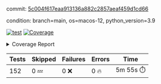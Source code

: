 commit: [5c004f617eaa913136a882c2857aeaf459d1cd66](https://github.com/rcmdnk/homebrew-file/tree/5c004f617eaa913136a882c2857aeaf459d1cd66)

condition: branch=main, os=macos-12, python_version=3.9

[![test](https://github.com/rcmdnk/homebrew-file/actions/workflows/test.yml/badge.svg)](https://github.com/rcmdnk/homebrew-file/actions/runs/6917955961)
<a href="https://github.com/rcmdnk/homebrew-file/blob/5c004f617eaa913136a882c2857aeaf459d1cd66/README.md"><img alt="Coverage" src="https://img.shields.io/badge/Coverage-54%25-orange.svg" /></a><details><summary>Coverage Report </summary><table><tr><th>File</th><th>Stmts</th><th>Miss</th><th>Cover</th><th>Missing</th></tr><tbody><tr><td colspan="5"><b>bin</b></td></tr><tr><td>&nbsp; &nbsp;<a href="https://github.com/rcmdnk/homebrew-file/blob/5c004f617eaa913136a882c2857aeaf459d1cd66/bin/brew-file">brew-file</a></td><td>1886</td><td>869</td><td>54%</td><td><a href="https://github.com/rcmdnk/homebrew-file/blob/5c004f617eaa913136a882c2857aeaf459d1cd66/bin/brew-file#L43-L58">43&ndash;58</a>, <a href="https://github.com/rcmdnk/homebrew-file/blob/5c004f617eaa913136a882c2857aeaf459d1cd66/bin/brew-file#L63-L65">63&ndash;65</a>, <a href="https://github.com/rcmdnk/homebrew-file/blob/5c004f617eaa913136a882c2857aeaf459d1cd66/bin/brew-file#L154">154</a>, <a href="https://github.com/rcmdnk/homebrew-file/blob/5c004f617eaa913136a882c2857aeaf459d1cd66/bin/brew-file#L178">178</a>, <a href="https://github.com/rcmdnk/homebrew-file/blob/5c004f617eaa913136a882c2857aeaf459d1cd66/bin/brew-file#L271">271</a>, <a href="https://github.com/rcmdnk/homebrew-file/blob/5c004f617eaa913136a882c2857aeaf459d1cd66/bin/brew-file#L290">290</a>, <a href="https://github.com/rcmdnk/homebrew-file/blob/5c004f617eaa913136a882c2857aeaf459d1cd66/bin/brew-file#L356">356</a>, <a href="https://github.com/rcmdnk/homebrew-file/blob/5c004f617eaa913136a882c2857aeaf459d1cd66/bin/brew-file#L359-L362">359&ndash;362</a>, <a href="https://github.com/rcmdnk/homebrew-file/blob/5c004f617eaa913136a882c2857aeaf459d1cd66/bin/brew-file#L376-L381">376&ndash;381</a>, <a href="https://github.com/rcmdnk/homebrew-file/blob/5c004f617eaa913136a882c2857aeaf459d1cd66/bin/brew-file#L419-L424">419&ndash;424</a>, <a href="https://github.com/rcmdnk/homebrew-file/blob/5c004f617eaa913136a882c2857aeaf459d1cd66/bin/brew-file#L436">436</a>, <a href="https://github.com/rcmdnk/homebrew-file/blob/5c004f617eaa913136a882c2857aeaf459d1cd66/bin/brew-file#L439">439</a>, <a href="https://github.com/rcmdnk/homebrew-file/blob/5c004f617eaa913136a882c2857aeaf459d1cd66/bin/brew-file#L644">644</a>, <a href="https://github.com/rcmdnk/homebrew-file/blob/5c004f617eaa913136a882c2857aeaf459d1cd66/bin/brew-file#L646">646</a>, <a href="https://github.com/rcmdnk/homebrew-file/blob/5c004f617eaa913136a882c2857aeaf459d1cd66/bin/brew-file#L648">648</a>, <a href="https://github.com/rcmdnk/homebrew-file/blob/5c004f617eaa913136a882c2857aeaf459d1cd66/bin/brew-file#L665-L669">665&ndash;669</a>, <a href="https://github.com/rcmdnk/homebrew-file/blob/5c004f617eaa913136a882c2857aeaf459d1cd66/bin/brew-file#L682-L687">682&ndash;687</a>, <a href="https://github.com/rcmdnk/homebrew-file/blob/5c004f617eaa913136a882c2857aeaf459d1cd66/bin/brew-file#L697">697</a>, <a href="https://github.com/rcmdnk/homebrew-file/blob/5c004f617eaa913136a882c2857aeaf459d1cd66/bin/brew-file#L713">713</a>, <a href="https://github.com/rcmdnk/homebrew-file/blob/5c004f617eaa913136a882c2857aeaf459d1cd66/bin/brew-file#L717-L721">717&ndash;721</a>, <a href="https://github.com/rcmdnk/homebrew-file/blob/5c004f617eaa913136a882c2857aeaf459d1cd66/bin/brew-file#L739-L753">739&ndash;753</a>, <a href="https://github.com/rcmdnk/homebrew-file/blob/5c004f617eaa913136a882c2857aeaf459d1cd66/bin/brew-file#L846-L861">846&ndash;861</a>, <a href="https://github.com/rcmdnk/homebrew-file/blob/5c004f617eaa913136a882c2857aeaf459d1cd66/bin/brew-file#L889">889</a>, <a href="https://github.com/rcmdnk/homebrew-file/blob/5c004f617eaa913136a882c2857aeaf459d1cd66/bin/brew-file#L900-L901">900&ndash;901</a>, <a href="https://github.com/rcmdnk/homebrew-file/blob/5c004f617eaa913136a882c2857aeaf459d1cd66/bin/brew-file#L909">909</a>, <a href="https://github.com/rcmdnk/homebrew-file/blob/5c004f617eaa913136a882c2857aeaf459d1cd66/bin/brew-file#L922-L927">922&ndash;927</a>, <a href="https://github.com/rcmdnk/homebrew-file/blob/5c004f617eaa913136a882c2857aeaf459d1cd66/bin/brew-file#L931-L933">931&ndash;933</a>, <a href="https://github.com/rcmdnk/homebrew-file/blob/5c004f617eaa913136a882c2857aeaf459d1cd66/bin/brew-file#L937-L940">937&ndash;940</a>, <a href="https://github.com/rcmdnk/homebrew-file/blob/5c004f617eaa913136a882c2857aeaf459d1cd66/bin/brew-file#L1033-L1035">1033&ndash;1035</a>, <a href="https://github.com/rcmdnk/homebrew-file/blob/5c004f617eaa913136a882c2857aeaf459d1cd66/bin/brew-file#L1038">1038</a>, <a href="https://github.com/rcmdnk/homebrew-file/blob/5c004f617eaa913136a882c2857aeaf459d1cd66/bin/brew-file#L1044">1044</a>, <a href="https://github.com/rcmdnk/homebrew-file/blob/5c004f617eaa913136a882c2857aeaf459d1cd66/bin/brew-file#L1064-L1067">1064&ndash;1067</a>, <a href="https://github.com/rcmdnk/homebrew-file/blob/5c004f617eaa913136a882c2857aeaf459d1cd66/bin/brew-file#L1129">1129</a>, <a href="https://github.com/rcmdnk/homebrew-file/blob/5c004f617eaa913136a882c2857aeaf459d1cd66/bin/brew-file#L1158">1158</a>, <a href="https://github.com/rcmdnk/homebrew-file/blob/5c004f617eaa913136a882c2857aeaf459d1cd66/bin/brew-file#L1191">1191</a>, <a href="https://github.com/rcmdnk/homebrew-file/blob/5c004f617eaa913136a882c2857aeaf459d1cd66/bin/brew-file#L1194">1194</a>, <a href="https://github.com/rcmdnk/homebrew-file/blob/5c004f617eaa913136a882c2857aeaf459d1cd66/bin/brew-file#L1206">1206</a>, <a href="https://github.com/rcmdnk/homebrew-file/blob/5c004f617eaa913136a882c2857aeaf459d1cd66/bin/brew-file#L1208">1208</a>, <a href="https://github.com/rcmdnk/homebrew-file/blob/5c004f617eaa913136a882c2857aeaf459d1cd66/bin/brew-file#L1239">1239</a>, <a href="https://github.com/rcmdnk/homebrew-file/blob/5c004f617eaa913136a882c2857aeaf459d1cd66/bin/brew-file#L1243">1243</a>, <a href="https://github.com/rcmdnk/homebrew-file/blob/5c004f617eaa913136a882c2857aeaf459d1cd66/bin/brew-file#L1247-L1250">1247&ndash;1250</a>, <a href="https://github.com/rcmdnk/homebrew-file/blob/5c004f617eaa913136a882c2857aeaf459d1cd66/bin/brew-file#L1252-L1255">1252&ndash;1255</a>, <a href="https://github.com/rcmdnk/homebrew-file/blob/5c004f617eaa913136a882c2857aeaf459d1cd66/bin/brew-file#L1284-L1298">1284&ndash;1298</a>, <a href="https://github.com/rcmdnk/homebrew-file/blob/5c004f617eaa913136a882c2857aeaf459d1cd66/bin/brew-file#L1303-L1306">1303&ndash;1306</a>, <a href="https://github.com/rcmdnk/homebrew-file/blob/5c004f617eaa913136a882c2857aeaf459d1cd66/bin/brew-file#L1309-L1315">1309&ndash;1315</a>, <a href="https://github.com/rcmdnk/homebrew-file/blob/5c004f617eaa913136a882c2857aeaf459d1cd66/bin/brew-file#L1320">1320</a>, <a href="https://github.com/rcmdnk/homebrew-file/blob/5c004f617eaa913136a882c2857aeaf459d1cd66/bin/brew-file#L1328">1328</a>, <a href="https://github.com/rcmdnk/homebrew-file/blob/5c004f617eaa913136a882c2857aeaf459d1cd66/bin/brew-file#L1334-L1339">1334&ndash;1339</a>, <a href="https://github.com/rcmdnk/homebrew-file/blob/5c004f617eaa913136a882c2857aeaf459d1cd66/bin/brew-file#L1350-L1372">1350&ndash;1372</a>, <a href="https://github.com/rcmdnk/homebrew-file/blob/5c004f617eaa913136a882c2857aeaf459d1cd66/bin/brew-file#L1400">1400</a>, <a href="https://github.com/rcmdnk/homebrew-file/blob/5c004f617eaa913136a882c2857aeaf459d1cd66/bin/brew-file#L1416-L1423">1416&ndash;1423</a>, <a href="https://github.com/rcmdnk/homebrew-file/blob/5c004f617eaa913136a882c2857aeaf459d1cd66/bin/brew-file#L1428-L1444">1428&ndash;1444</a>, <a href="https://github.com/rcmdnk/homebrew-file/blob/5c004f617eaa913136a882c2857aeaf459d1cd66/bin/brew-file#L1449-L1453">1449&ndash;1453</a>, <a href="https://github.com/rcmdnk/homebrew-file/blob/5c004f617eaa913136a882c2857aeaf459d1cd66/bin/brew-file#L1467-L1514">1467&ndash;1514</a>, <a href="https://github.com/rcmdnk/homebrew-file/blob/5c004f617eaa913136a882c2857aeaf459d1cd66/bin/brew-file#L1517-L1548">1517&ndash;1548</a>, <a href="https://github.com/rcmdnk/homebrew-file/blob/5c004f617eaa913136a882c2857aeaf459d1cd66/bin/brew-file#L1553-L1587">1553&ndash;1587</a>, <a href="https://github.com/rcmdnk/homebrew-file/blob/5c004f617eaa913136a882c2857aeaf459d1cd66/bin/brew-file#L1592-L1673">1592&ndash;1673</a>, <a href="https://github.com/rcmdnk/homebrew-file/blob/5c004f617eaa913136a882c2857aeaf459d1cd66/bin/brew-file#L1676-L1685">1676&ndash;1685</a>, <a href="https://github.com/rcmdnk/homebrew-file/blob/5c004f617eaa913136a882c2857aeaf459d1cd66/bin/brew-file#L1698">1698</a>, <a href="https://github.com/rcmdnk/homebrew-file/blob/5c004f617eaa913136a882c2857aeaf459d1cd66/bin/brew-file#L1703">1703</a>, <a href="https://github.com/rcmdnk/homebrew-file/blob/5c004f617eaa913136a882c2857aeaf459d1cd66/bin/brew-file#L1708-L1747">1708&ndash;1747</a>, <a href="https://github.com/rcmdnk/homebrew-file/blob/5c004f617eaa913136a882c2857aeaf459d1cd66/bin/brew-file#L1751-L1860">1751&ndash;1860</a>, <a href="https://github.com/rcmdnk/homebrew-file/blob/5c004f617eaa913136a882c2857aeaf459d1cd66/bin/brew-file#L1870-L1882">1870&ndash;1882</a>, <a href="https://github.com/rcmdnk/homebrew-file/blob/5c004f617eaa913136a882c2857aeaf459d1cd66/bin/brew-file#L1886">1886</a>, <a href="https://github.com/rcmdnk/homebrew-file/blob/5c004f617eaa913136a882c2857aeaf459d1cd66/bin/brew-file#L1895-L1975">1895&ndash;1975</a>, <a href="https://github.com/rcmdnk/homebrew-file/blob/5c004f617eaa913136a882c2857aeaf459d1cd66/bin/brew-file#L1983-L2028">1983&ndash;2028</a>, <a href="https://github.com/rcmdnk/homebrew-file/blob/5c004f617eaa913136a882c2857aeaf459d1cd66/bin/brew-file#L2031-L2038">2031&ndash;2038</a>, <a href="https://github.com/rcmdnk/homebrew-file/blob/5c004f617eaa913136a882c2857aeaf459d1cd66/bin/brew-file#L2042-L2043">2042&ndash;2043</a>, <a href="https://github.com/rcmdnk/homebrew-file/blob/5c004f617eaa913136a882c2857aeaf459d1cd66/bin/brew-file#L2048-L2092">2048&ndash;2092</a>, <a href="https://github.com/rcmdnk/homebrew-file/blob/5c004f617eaa913136a882c2857aeaf459d1cd66/bin/brew-file#L2101-L2137">2101&ndash;2137</a>, <a href="https://github.com/rcmdnk/homebrew-file/blob/5c004f617eaa913136a882c2857aeaf459d1cd66/bin/brew-file#L2140-L2146">2140&ndash;2146</a>, <a href="https://github.com/rcmdnk/homebrew-file/blob/5c004f617eaa913136a882c2857aeaf459d1cd66/bin/brew-file#L2150-L2158">2150&ndash;2158</a>, <a href="https://github.com/rcmdnk/homebrew-file/blob/5c004f617eaa913136a882c2857aeaf459d1cd66/bin/brew-file#L2180-L2181">2180&ndash;2181</a>, <a href="https://github.com/rcmdnk/homebrew-file/blob/5c004f617eaa913136a882c2857aeaf459d1cd66/bin/brew-file#L2185">2185</a>, <a href="https://github.com/rcmdnk/homebrew-file/blob/5c004f617eaa913136a882c2857aeaf459d1cd66/bin/brew-file#L2196-L2197">2196&ndash;2197</a>, <a href="https://github.com/rcmdnk/homebrew-file/blob/5c004f617eaa913136a882c2857aeaf459d1cd66/bin/brew-file#L2207-L2376">2207&ndash;2376</a>, <a href="https://github.com/rcmdnk/homebrew-file/blob/5c004f617eaa913136a882c2857aeaf459d1cd66/bin/brew-file#L2382-L2537">2382&ndash;2537</a>, <a href="https://github.com/rcmdnk/homebrew-file/blob/5c004f617eaa913136a882c2857aeaf459d1cd66/bin/brew-file#L2565">2565</a>, <a href="https://github.com/rcmdnk/homebrew-file/blob/5c004f617eaa913136a882c2857aeaf459d1cd66/bin/brew-file#L2590">2590</a>, <a href="https://github.com/rcmdnk/homebrew-file/blob/5c004f617eaa913136a882c2857aeaf459d1cd66/bin/brew-file#L2667">2667</a>, <a href="https://github.com/rcmdnk/homebrew-file/blob/5c004f617eaa913136a882c2857aeaf459d1cd66/bin/brew-file#L2672-L2683">2672&ndash;2683</a>, <a href="https://github.com/rcmdnk/homebrew-file/blob/5c004f617eaa913136a882c2857aeaf459d1cd66/bin/brew-file#L2694">2694</a>, <a href="https://github.com/rcmdnk/homebrew-file/blob/5c004f617eaa913136a882c2857aeaf459d1cd66/bin/brew-file#L2707-L2715">2707&ndash;2715</a>, <a href="https://github.com/rcmdnk/homebrew-file/blob/5c004f617eaa913136a882c2857aeaf459d1cd66/bin/brew-file#L2732">2732</a>, <a href="https://github.com/rcmdnk/homebrew-file/blob/5c004f617eaa913136a882c2857aeaf459d1cd66/bin/brew-file#L2738">2738</a>, <a href="https://github.com/rcmdnk/homebrew-file/blob/5c004f617eaa913136a882c2857aeaf459d1cd66/bin/brew-file#L2742-L2753">2742&ndash;2753</a>, <a href="https://github.com/rcmdnk/homebrew-file/blob/5c004f617eaa913136a882c2857aeaf459d1cd66/bin/brew-file#L2766">2766</a>, <a href="https://github.com/rcmdnk/homebrew-file/blob/5c004f617eaa913136a882c2857aeaf459d1cd66/bin/brew-file#L2778">2778</a>, <a href="https://github.com/rcmdnk/homebrew-file/blob/5c004f617eaa913136a882c2857aeaf459d1cd66/bin/brew-file#L2780-L2784">2780&ndash;2784</a>, <a href="https://github.com/rcmdnk/homebrew-file/blob/5c004f617eaa913136a882c2857aeaf459d1cd66/bin/brew-file#L2788-L2791">2788&ndash;2791</a>, <a href="https://github.com/rcmdnk/homebrew-file/blob/5c004f617eaa913136a882c2857aeaf459d1cd66/bin/brew-file#L2794-L2797">2794&ndash;2797</a>, <a href="https://github.com/rcmdnk/homebrew-file/blob/5c004f617eaa913136a882c2857aeaf459d1cd66/bin/brew-file#L2800-L2808">2800&ndash;2808</a>, <a href="https://github.com/rcmdnk/homebrew-file/blob/5c004f617eaa913136a882c2857aeaf459d1cd66/bin/brew-file#L2837-L2844">2837&ndash;2844</a>, <a href="https://github.com/rcmdnk/homebrew-file/blob/5c004f617eaa913136a882c2857aeaf459d1cd66/bin/brew-file#L2855-L2862">2855&ndash;2862</a>, <a href="https://github.com/rcmdnk/homebrew-file/blob/5c004f617eaa913136a882c2857aeaf459d1cd66/bin/brew-file#L2943-L2945">2943&ndash;2945</a>, <a href="https://github.com/rcmdnk/homebrew-file/blob/5c004f617eaa913136a882c2857aeaf459d1cd66/bin/brew-file#L2966">2966</a>, <a href="https://github.com/rcmdnk/homebrew-file/blob/5c004f617eaa913136a882c2857aeaf459d1cd66/bin/brew-file#L2972">2972</a>, <a href="https://github.com/rcmdnk/homebrew-file/blob/5c004f617eaa913136a882c2857aeaf459d1cd66/bin/brew-file#L2983-L3595">2983&ndash;3595</a>, <a href="https://github.com/rcmdnk/homebrew-file/blob/5c004f617eaa913136a882c2857aeaf459d1cd66/bin/brew-file#L3599">3599</a></td></tr><tr><td><b>TOTAL</b></td><td><b>1886</b></td><td><b>869</b></td><td><b>54%</b></td><td>&nbsp;</td></tr></tbody></table></details>

| Tests | Skipped | Failures | Errors | Time |
| ----- | ------- | -------- | -------- | ------------------ |
| 152 | 0 :zzz: | 0 :x: | 0 :fire: | 5m 55s :stopwatch: |

